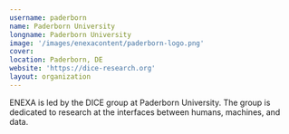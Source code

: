 ```yaml
---
username: paderborn
name: Paderborn University
longname: Paderborn University
image: '/images/enexacontent/paderborn-logo.png'
cover:
location: Paderborn, DE
website: 'https://dice-research.org'
layout: organization
---
```


ENEXA is led by the DICE group at Paderborn University. The group is dedicated to research at the interfaces between humans, machines, and data. 
